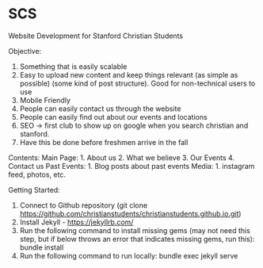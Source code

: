 # SCS
Website Development for Stanford Christian Students

Objective:
1. Something that is easily scalable
2. Easy to upload new content and keep things relevant (as simple as possible) (some kind of post structure). Good for non-technical users to use
3. Mobile Friendly
4. People can easily contact us through the website
5. People can easily find out about our events and locations
6. SEO -> first club to show up on google when you search christian and stanford. 
7. Have this be done before freshmen arrive in the fall

Contents:
  Main Page:
    1. About us
    2. What we believe
    3. Our Events
    4. Contact us
  Past Events:
    1. Blog posts about past events
  Media: 
    1. instagram feed, photos, etc.

Getting Started:
1. Connect to Github repository (git clone https://github.com/christianstudents/christianstudents.github.io.git)
2. Install Jekyll - https://jekyllrb.com/ 
3. Run the following command to install missing gems (may not need this step, but if below throws an error that indicates missing gems, run this): bundle install
4. Run the following command to run locally: bundle exec jekyll serve
